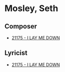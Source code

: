 # Mosley, Seth

## Composer

- [21175 - I LAY ME DOWN](/hymns/21175.md)

## Lyricist

- [21175 - I LAY ME DOWN](/hymns/21175.md)

